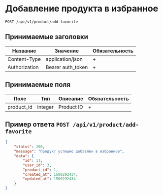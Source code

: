 Добавление продукта в избранное
========================

`POST /api/v1/product/add-favorite`

## Принимаемые заголовки

| Название           | Значение             | Обязательность |
|--------------------|----------------------|----------------|
| Content-Type       | application/json     | +              |
| Authorization      | Bearer auth_token    | +              |

## Принимаемые поля

| Поле               | Тип                  | Описание       | Обязательность |
|--------------------|----------------------|----------------|----------------|
| product_id         | integer              | Product ID     | +              |


Пример ответа `POST /api/v1/product/add-favorite`
---------------------

```json
{
    "status": 200,
    "message": "Продукт успешно добавлен в избранное",
    "data": {
        "id": 13,
        "user_id": 3,
        "product_id": 1,
        "created_at": 1500292434,
        "updated_at": 1500292434
    }
}
```